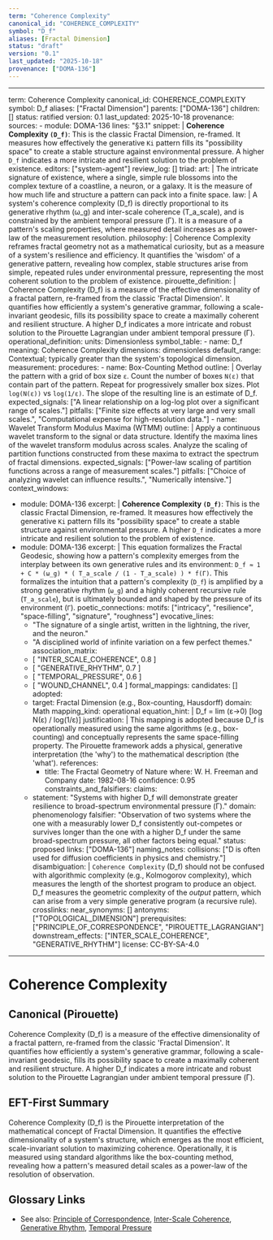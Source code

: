 ```yaml
---
term: "Coherence Complexity"
canonical_id: "COHERENCE_COMPLEXITY"
symbol: "D_f"
aliases: [Fractal Dimension]
status: "draft"
version: "0.1"
last_updated: "2025-10-18"
provenance: ["DOMA-136"]
---
```


---
term: Coherence Complexity
canonical_id: COHERENCE_COMPLEXITY
symbol: D_f
aliases: ["Fractal Dimension"]
parents: ["DOMA-136"]
children: []
status: ratified
version: 0.1
last_updated: 2025-10-18
provenance:
  sources:
    - module: DOMA-136
      lines: "§3.1"
      snippet: |
        **Coherence Complexity `(D_f)`**: This is the classic Fractal Dimension, re-framed. It measures how effectively the generative `Ki` pattern fills its "possibility space" to create a stable structure against environmental pressure. A higher `D_f` indicates a more intricate and resilient solution to the problem of existence.
  editors: ["system-agent"]
  review_log: []
triad:
  art: |
    The intricate signature of existence, where a single, simple rule blossoms into the complex texture of a coastline, a neuron, or a galaxy. It is the measure of how much life and structure a pattern can pack into a finite space.
  law: |
    A system's coherence complexity (D_f) is directly proportional to its generative rhythm (ω_g) and inter-scale coherence (T_a_scale), and is constrained by the ambient temporal pressure (Γ). It is a measure of a pattern's scaling properties, where measured detail increases as a power-law of the measurement resolution.
  philosophy: |
    Coherence Complexity reframes fractal geometry not as a mathematical curiosity, but as a measure of a system's resilience and efficiency. It quantifies the 'wisdom' of a generative pattern, revealing how complex, stable structures arise from simple, repeated rules under environmental pressure, representing the most coherent solution to the problem of existence.
pirouette_definition: |
  Coherence Complexity (D_f) is a measure of the effective dimensionality of a fractal pattern, re-framed from the classic 'Fractal Dimension'. It quantifies how efficiently a system's generative grammar, following a scale-invariant geodesic, fills its possibility space to create a maximally coherent and resilient structure. A higher D_f indicates a more intricate and robust solution to the Pirouette Lagrangian under ambient temporal pressure (Γ).
operational_definition:
  units: Dimensionless
  symbol_table:
    - name: D_f
      meaning: Coherence Complexity
      dimensions: dimensionless
      default_range: Contextual; typically greater than the system's topological dimension.
  measurement:
    procedures:
      - name: Box-Counting Method
        outline: |
          Overlay the pattern with a grid of box size `ε`. Count the number of boxes `N(ε)` that contain part of the pattern. Repeat for progressively smaller box sizes. Plot `log(N(ε))` vs `log(1/ε)`. The slope of the resulting line is an estimate of D_f.
        expected_signals: ["A linear relationship on a log-log plot over a significant range of scales."]
        pitfalls: ["Finite size effects at very large and very small scales.", "Computational expense for high-resolution data."]
      - name: Wavelet Transform Modulus Maxima (WTMM)
        outline: |
          Apply a continuous wavelet transform to the signal or data structure. Identify the maxima lines of the wavelet transform modulus across scales. Analyze the scaling of partition functions constructed from these maxima to extract the spectrum of fractal dimensions.
        expected_signals: ["Power-law scaling of partition functions across a range of measurement scales."]
        pitfalls: ["Choice of analyzing wavelet can influence results.", "Numerically intensive."]
context_windows:
  - module: DOMA-136
    excerpt: |
      **Coherence Complexity `(D_f)`**: This is the classic Fractal Dimension, re-framed. It measures how effectively the generative `Ki` pattern fills its "possibility space" to create a stable structure against environmental pressure. A higher `D_f` indicates a more intricate and resilient solution to the problem of existence.
  - module: DOMA-136
    excerpt: |
      This equation formalizes the Fractal Geodesic, showing how a pattern's complexity emerges from the interplay between its own generative rules and its environment: `D_f ≈ 1 + C * (ω_g) * ( T_a_scale / (1 - T_a_scale) ) * f(Γ)`. This formalizes the intuition that a pattern's complexity (`D_f`) is amplified by a strong generative rhythm (`ω_g`) and a highly coherent recursive rule (`T_a_scale`), but is ultimately bounded and shaped by the pressure of its environment (`Γ`).
poetic_connections:
  motifs: ["intricacy", "resilience", "space-filling", "signature", "roughness"]
  evocative_lines:
    - "The signature of a single artist, written in the lightning, the river, and the neuron."
    - "A disciplined world of infinite variation on a few perfect themes."
  association_matrix:
    - [ "INTER_SCALE_COHERENCE", 0.8 ]
    - [ "GENERATIVE_RHYTHM", 0.7 ]
    - [ "TEMPORAL_PRESSURE", 0.6 ]
    - [ "WOUND_CHANNEL", 0.4 ]
formal_mappings:
  candidates: []
  adopted:
    - target: Fractal Dimension (e.g., Box-counting, Hausdorff)
      domain: Math
      mapping_kind: operational
      equation_hint: |
        D_f = lim (ε→0) [log N(ε) / log(1/ε)]
      justification: |
        This mapping is adopted because D_f is operationally measured using the same algorithms (e.g., box-counting) and conceptually represents the same space-filling property. The Pirouette framework adds a physical, generative interpretation (the 'why') to the mathematical description (the 'what').
      references:
        - title: The Fractal Geometry of Nature
          where: W. H. Freeman and Company
          date: 1982-08-16
      confidence: 0.95
constraints_and_falsifiers:
  claims:
    - statement: "Systems with higher D_f will demonstrate greater resilience to broad-spectrum environmental pressure (Γ)."
      domain: phenomenology
      falsifier: "Observation of two systems where the one with a measurably lower D_f consistently out-competes or survives longer than the one with a higher D_f under the same broad-spectrum pressure, all other factors being equal."
      status: proposed
      links: ["DOMA-136"]
naming_notes:
  collisions: ["D is often used for diffusion coefficients in physics and chemistry."]
  disambiguation: |
    `Coherence Complexity` (D_f) should not be confused with algorithmic complexity (e.g., Kolmogorov complexity), which measures the length of the shortest program to produce an object. D_f measures the geometric complexity of the *output* pattern, which can arise from a very simple generative program (a recursive rule).
crosslinks:
  near_synonyms: []
  antonyms: ["TOPOLOGICAL_DIMENSION"]
  prerequisites: ["PRINCIPLE_OF_CORRESPONDENCE", "PIROUETTE_LAGRANGIAN"]
  downstream_effects: ["INTER_SCALE_COHERENCE", "GENERATIVE_RHYTHM"]
license: CC-BY-SA-4.0
---

# Coherence Complexity

## Canonical (Pirouette)
Coherence Complexity (D_f) is a measure of the effective dimensionality of a fractal pattern, re-framed from the classic 'Fractal Dimension'. It quantifies how efficiently a system's generative grammar, following a scale-invariant geodesic, fills its possibility space to create a maximally coherent and resilient structure. A higher D_f indicates a more intricate and robust solution to the Pirouette Lagrangian under ambient temporal pressure (Γ).

## EFT-First Summary
Coherence Complexity (D_f) is the Pirouette interpretation of the mathematical concept of Fractal Dimension. It quantifies the effective dimensionality of a system's structure, which emerges as the most efficient, scale-invariant solution to maximizing coherence. Operationally, it is measured using standard algorithms like the box-counting method, revealing how a pattern's measured detail scales as a power-law of the resolution of observation.

## Glossary Links
- See also: [Principle of Correspondence](link-to-entry), [Inter-Scale Coherence](link-to-entry), [Generative Rhythm](link-to-entry), [Temporal Pressure](link-to-entry)